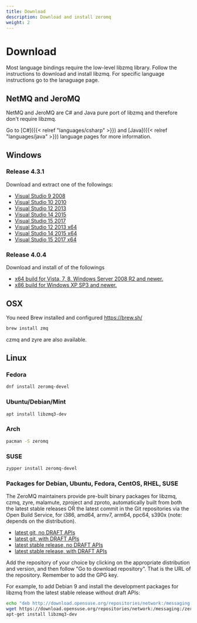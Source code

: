 ```yaml
---
title: Download
description: Download and install zeromq
weight: 2
---
```


# Download

Most language bindings require the low-level libzmq library. Follow the instructions to download and install libzmq.
For specific language instructions go to the lanaguage page.

## NetMQ and JeroMQ

NetMQ and JeroMQ are C# and Java pure port of libzmq and therefore don't require libzmq.

Go to [C#]({{< relref "languages/csharp" >}}) and [Java]({{< relref "languages/java" >}}) language pages for more information.

## Windows

### Release 4.3.1

Download and extract one of the followings:

* [Visual Studio 9 2008](https://dl.bintray.com/zeromq/generic/libzmq-v90-4_3_1.zip)
* [Visual Studio 10 2010](https://dl.bintray.com/zeromq/generic/libzmq-v100-4_3_1.zip)
* [Visual Studio 12 2013](https://dl.bintray.com/zeromq/generic/libzmq-v120-4_3_1.zip)
* [Visual Studio 14 2015](https://dl.bintray.com/zeromq/generic/libzmq-v140-4_3_1.zip)
* [Visual Studio 15 2017](https://dl.bintray.com/zeromq/generic/libzmq-v141-4_3_1.zip)
* [Visual Studio 12 2013 x64](https://dl.bintray.com/zeromq/generic/libzmq-v120-x64-4_3_1.zip)
* [Visual Studio 14 2015 x64](https://dl.bintray.com/zeromq/generic/libzmq-v140-x64-4_3_1.zip)
* [Visual Studio 15 2017 x64](https://dl.bintray.com/zeromq/generic/libzmq-v141-x64-4_3_1.zip)

### Release 4.0.4

Download and install of of the followings

* [x64 build for Vista, 7, 8, Windows Server 2008 R2 and newer.](http://miru.hk/archive/ZeroMQ-4.0.4~miru1.0-x64.exe)
* [x86 build for Windows XP SP3 and newer.](http://miru.hk/archive/ZeroMQ-4.0.4~miru1.0-x86.exe)

## OSX

You need Brew installed and configured https://brew.sh/

```bash
brew install zmq
```

czmq and zyre are also available.

## Linux

### Fedora

```bash
dnf install zeromq-devel
```

### Ubuntu/Debian/Mint

```bash
apt install libzmq3-dev
```

### Arch

```bash
pacman -S zeromq
```

### SUSE

```bash
zypper install zeromq-devel
```

### Packages for Debian, Ubuntu, Fedora, CentOS, RHEL, SUSE

The ZeroMQ maintainers provide pre-built binary packages for libzmq, czmq, zyre, malamute, zproject and zproto, automatically built from both the latest stable releases OR the latest commit in the Git repositories via the Open Build Service, for i386, amd64, armv7, arm64, ppc64, s390x (note: depends on the distribution).

* [latest git, no DRAFT APIs](https://build.opensuse.org/project/show/network:messaging:zeromq:git-stable)
* [latest git, with DRAFT APIs](https://build.opensuse.org/project/show/network:messaging:zeromq:git-draft)
* [latest stable release, no DRAFT APIs](https://build.opensuse.org/project/show/network:messaging:zeromq:release-stable)
* [latest stable release, with DRAFT APIs](https://build.opensuse.org/project/show/network:messaging:zeromq:release-draft)

Add the repository of your choice by clicking on the appropriate distribution and version, and then follow "Go to download repository". That is the URL of the repository. Remember to add the GPG key.

For example, to add Debian 9 and install the development packages for libzmq from the latest stable release without draft APIs:

```bash
echo "deb http://download.opensuse.org/repositories/network:/messaging:/zeromq:/release-stable/Debian_9.0/ ./" >> /etc/apt/sources.list
wget https://download.opensuse.org/repositories/network:/messaging:/zeromq:/release-stable/Debian_9.0/Release.key -O- | sudo apt-key add
apt-get install libzmq3-dev
```